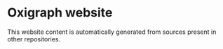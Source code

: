 Oxigraph website
================

This website content is automatically generated from sources present in other repositories.
